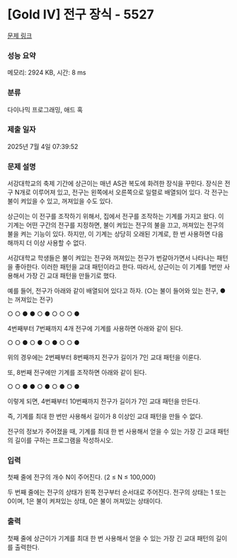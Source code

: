 # [Gold IV] 전구 장식 - 5527 

[문제 링크](https://www.acmicpc.net/problem/5527) 

### 성능 요약

메모리: 2924 KB, 시간: 8 ms

### 분류

다이나믹 프로그래밍, 애드 혹

### 제출 일자

2025년 7월 4일 07:39:52

### 문제 설명

<p>서강대학교의 축제 기간에 상근이는 매년 AS관 복도에 화려한 장식을 꾸민다. 장식은 전구 N개로 이루어져 있고, 전구는 왼쪽에서 오른쪽으로 일렬로 배열되어 있다. 각 전구는 불이 켜있을 수 있고, 꺼져있을 수도 있다.</p>

<p>상근이는 이 전구를 조작하기 위해서, 집에서 전구를 조작하는 기계를 가지고 왔다. 이 기계는 어떤 구간의 전구를 지정하면, 불이 켜있는 전구의 불을 끄고, 꺼져있는 전구의 불을 켜는 기능이 있다. 하지만, 이 기계는 상당히 오래된 기계로, 한 번 사용하면 다음 해까지 더 이상 사용할 수 없다.</p>

<p>서강대학교 학생들은 불이 켜있는 전구와 꺼져있는 전구가 번갈아가면서 나타나는 패턴을 좋아한다. 이러한 패턴을 교대 패턴이라고 한다. 따라서, 상근이는 이 기계를 1번만 사용해서 가장 긴 교대 패턴을 만들기로 했다.</p>

<p>예를 들어, 전구가 아래와 같이 배열되어 있다고 하자. (○는 불이 들어와 있는 전구, ●는 꺼져있는 전구)</p>

<p>○ ○ ● ● ○ ● ○ ○ ○ ●</p>

<p>4번째부터 7번째까지 4개 전구에 기계를 사용하면 아래와 같이 된다.</p>

<p>○ ○ ● ○ ● ○ ● ○ ○ ●</p>

<p>위의 경우에는 2번째부터 8번째까지 전구가 길이가 7인 교대 패턴을 이룬다.</p>

<p>또, 8번째 전구에만 기계를 조작하면 아래와 같이 된다.</p>

<p>○ ○ ● ● ○ ● ○ ● ○ ●</p>

<p>이렇게 되면, 4번째부터 10번째까지 전구가 길이가 7인 교대 패턴을 만든다.</p>

<p>즉, 기계를 최대 한 번만 사용해서 길이가 8 이상인 교대 패턴을 만들 수 없다.</p>

<p>전구의 정보가 주어졌을 때, 기계를 최대 한 번 사용해서 얻을 수 있는 가장 긴 교대 패턴의 길이를 구하는 프로그램을 작성하시오.</p>

### 입력 

 <p>첫째 줄에 전구의 개수 N이 주어진다. (2 ≤ N ≤ 100,000)</p>

<p>두 번째 줄에는 전구의 상태가 왼쪽 전구부터 순서대로 주어진다. 전구의 상태는 1 또는 0이며, 1은 불이 켜져있는 상태, 0은 불이 꺼져있는 상태이다.</p>

### 출력 

 <p>첫째 줄에 상근이가 기계를 최대 한 번 사용해서 얻을 수 있는 가장 긴 교대 패턴의 길이를 출력한다.</p>

